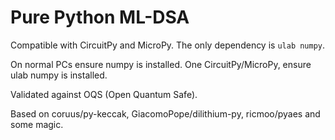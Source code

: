 # Pure Python ML-DSA

Compatible with CircuitPy and MicroPy. The only dependency is `ulab numpy`.

On normal PCs ensure numpy is installed. One CircuitPy/MicroPy, ensure ulab numpy is installed.

Validated against OQS (Open Quantum Safe).

Based on coruus/py-keccak, GiacomoPope/dilithium-py, ricmoo/pyaes and some magic. 
